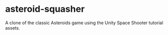 # asteroid-squasher

A clone of the classic Asteroids game using the Unity Space Shooter tutorial assets.

